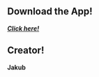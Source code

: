 ## Download the App!

[_**Click here!**_](https://play.google.com "Download'it Here!")

## Creator!

__Jakub__

